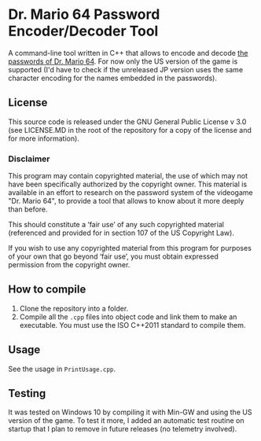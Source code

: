 # Dr. Mario 64 Password Encoder/Decoder Tool
A command-line tool written in C++ that allows to encode and decode [the passwords of Dr. Mario 64](https://tcrf.net/Dr._Mario_64#Passwords).
For now only the US version of the game is supported (I'd have to check if the unreleased JP version uses the same character encoding for the names embedded in the passwords).
## License
This source code is released under the GNU General Public License v 3.0 (see LICENSE.MD in the root of the repository for a copy of the license and for more information).
### Disclaimer
This program may contain copyrighted material, the use of which may not have been specifically authorized by the copyright owner.
This material is available in an effort to research on the password system of the videogame "Dr. Mario 64", to provide a tool that allows to know about it more deeply than before.

This should constitute a ‘fair use’ of any such copyrighted material (referenced and provided for in section 107 of the US Copyright Law).

If you wish to use any copyrighted material from this program for purposes of your own that go beyond ‘fair use’, you must obtain expressed permission from the copyright owner.
## How to compile
1. Clone the repository into a folder.
2. Compile all the `.cpp` files into object code and link them to make an executable. You must use the ISO C++2011 standard to compile them.
## Usage
See the usage in `PrintUsage.cpp`.
## Testing
It was tested on Windows 10 by compiling it with Min-GW and using the US version of the game.
To test it more, I added an automatic test routine on startup that I plan to remove in future releases (no telemetry involved).